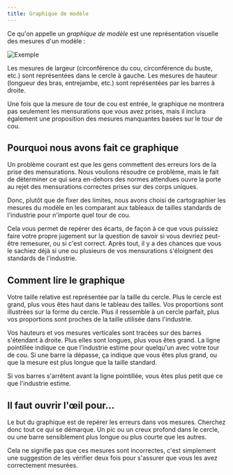 ```yaml
---
title: Graphique de modèle
---
```


Ce qu'on appelle un *graphique de modèle* est une représentation visuelle des mesures d'un modèle :

![Exemple](model.png)

Les mesures de largeur (circonférence du cou, circonférence du buste, etc.) sont représentées dans le cercle à gauche. Les mesures de hauteur (longueur des bras, entrejambe, etc.) sont représentées par les barres à droite.

Une fois que la mesure de tour de cou est entrée, le graphique ne montrera pas seulement les mensurations que vous avez prises, mais il inclura également une proposition des mesures manquantes basées sur le tour de cou.

## Pourquoi nous avons fait ce graphique

Un problème courant est que les gens commettent des erreurs lors de la prise des mensurations. Nous voulions résoudre ce problème, mais le fait de déterminer ce qui sera en-dehors des normes attendues ouvre la porte au rejet des mensurations correctes prises sur des corps uniques.

Donc, plutôt que de fixer des limites, nous avons choisi de cartographier les mesures du modèle en les comparant aux tableaux de tailles standards de l'industrie pour n'importe quel tour de cou.

Cela vous permet de repérer des écarts, de façon à ce que vous puissiez faire votre propre jugement sur la question de savoir si vous devriez peut-être remesurer, ou si c'est correct. Après tout, il y a des chances que vous le sachiez déjà si une ou plusieurs de vos mensurations s'éloignent des standards de l'industrie.

## Comment lire le graphique

Votre taille relative est représentée par la taille du cercle. Plus le cercle est grand, plus vous êtes haut dans le tableau des tailles. Vos proportions sont illustrées sur la forme du cercle. Plus il ressemble à un cercle parfait, plus vos proportions sont proches de la taille utilisée dans l'industrie.

Vos hauteurs et vos mesures verticales sont tracées sur des barres s'étendant à droite. Plus elles sont longues, plus vous êtes grand. La ligne pointillée indique ce que l'industrie estime pour quelqu'un avec votre tour de cou. Si une barre la dépasse, ça indique que vous êtes plus grand, ou que la mesure est plus longue que la taille standard.

Si vos barres s'arrêtent avant la ligne pointillée, vous êtes plus petit que ce que l'industrie estime.

## Il faut ouvrir l'œil pour...

Le but du graphique est de repérer les erreurs dans vos mesures. Cherchez donc tout ce qui se démarque. Un pic ou un creux profond dans le cercle, ou une barre sensiblement plus longue ou plus courte que les autres.

Cela ne signifie pas que ces mesures sont incorrectes, c'est simplement une suggestion de les vérifier deux fois pour s'assurer que vous les avez correctement mesurées.

